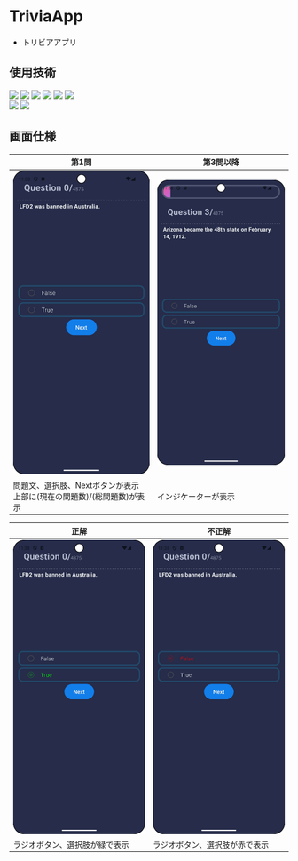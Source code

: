 # TriviaApp

- トリビアアプリ

## 使用技術

![](https://img.shields.io/badge/jetpack_compose-FF6441)
![](https://img.shields.io/badge/flow-FF6441)
![](https://img.shields.io/badge/coroutines-FF6441)
![](https://img.shields.io/badge/clean_architecture-FF6441)
![](https://img.shields.io/badge/dependencies_injection-FF6441)
![](https://img.shields.io/badge/material3-FF6441)
<br/>
![](https://img.shields.io/badge/hilt_android-v2.48-blue)
![](https://img.shields.io/badge/retrofit-v2.11.0-blue)

## 画面仕様

 第1問                                          | 第3問以降                    
----------------------------------------------|--------------------------
 ![第1問](docs/First.png)                       | ![第3問以降](docs/Third.png) 
 問題文、選択肢、Nextボタンが表示<br/>上部に(現在の問題数)/(総問題数)が表示 | インジケーターが表示               

 正解                      | 不正解                     
-------------------------|-------------------------
 ![正解](docs/Correct.png) | ![不正解](docs/Failed.png) 
 ラジオボタン、選択肢が緑で表示         | ラジオボタン、選択肢が赤で表示         
